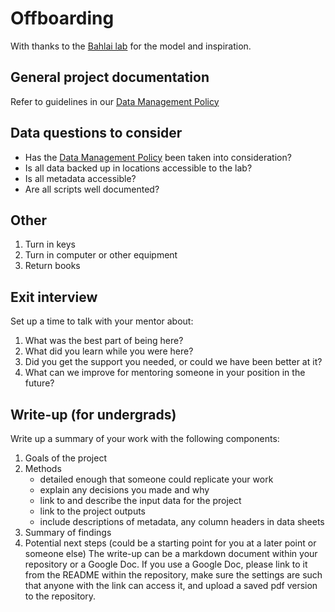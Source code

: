 Offboarding
================

With thanks to the [Bahlai lab](https://github.com/BahlaiLab) for the model and inspiration.

General project documentation
-----------------------------
Refer to guidelines in our [Data Management Policy](https://github.com/pinskylab/how_we_work/blob/master/data-management.md)

Data questions to consider
--------------------------
* Has the [Data Management Policy](https://github.com/pinskylab/how_we_work/blob/master/data-management.md) been taken into consideration?
* Is all data backed up in locations accessible to the lab?
* Is all metadata accessible?
* Are all scripts well documented?

Other
----
1. Turn in keys
1. Turn in computer or other equipment
1. Return books

Exit interview
--------------
Set up a time to talk with your mentor about:
1. What was the best part of being here?
1. What did you learn while you were here?
1. Did you get the support you needed, or could we have been better at it?
1. What can we improve for mentoring someone in your position in the future?

Write-up (for undergrads)
-------------------------
Write up a summary of your work with the following components:
1. Goals of the project
1. Methods
   * detailed enough that someone could replicate your work
   * explain any decisions you made and why
   * link to and describe the input data for the project
   * link to the project outputs
   * include descriptions of metadata, any column headers in data sheets
1. Summary of findings
1. Potential next steps (could be a starting point for you at a later point or someone else)
The write-up can be a markdown document within your repository or a Google Doc. If you use a Google Doc, please link to it from the README within the repository, make sure the settings are such that anyone with the link can access it, and upload a saved pdf version to the repository.
